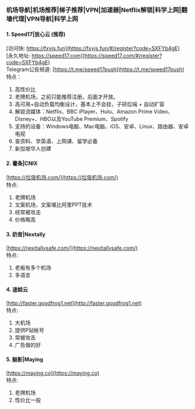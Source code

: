 ### 机场导航|机场推荐|梯子推荐|VPN|加速器|Netflix解锁|科学上网|翻墙代理|VPN导航|科学上网  
#### 1. Speed17|放心云 (推荐)
[访问快: https://fxyjs.fun](https://fxyjs.fun/#/register?code=SXFYb4gE)  
[永久地址: https://speed17.com](https://speed17.com/#/register?code=SXFYb4gE)  
Telegram公告频道: [https://t.me/speed17push](https://t.me/speed17push)  
特点：
1. 高性价比
2. 老牌机场，之前只能推荐注册。后面才开放。
3. 高可用+自动负载均衡设计，基本上不会挂，子研后端 + 自动扩容
4. 解锁流媒体：Netflix、BBC iPlayer、Hulu、Amazon Prime Video、Disney+、HBO以及YouTube Premium、Spotify
5. 支持的设备：Windows电脑、Mac电脑、iOS、安卓、Linux、路由器、安卓电视 
6. 查资料、学英语、上网课、留学必备 
7. 新加坡华人创建
#### 2. 薯条|CNIX
[https://垃圾机场.com/](https://垃圾机场.com/)  
特点:
1. 老牌机场
2. 文案机场，文案堪比阿里PPT技术
3. 经常被攻击
4. 价格略高
#### 3. 奶昔|Nextally
[https://nexitallysafe.com/](https://nexitallysafe.com/)  
特点:
1. 老板有多个机场
2. 多语言
#### 4. 速蛙云
[http://faster.goodfrog1.net](http://faster.goodfrog1.net)  
特点:
1. 大机场
2. 提供P站帐号
3. 常被攻击
4. 广告做的好
#### 5. 魅影|Maying
[https://maying.co](https://maying.co)  
特点:
1. 老牌机场
2. 性价比一般